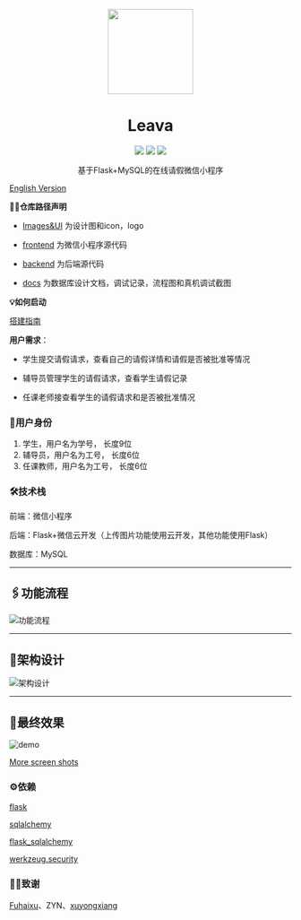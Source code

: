 <p align="center">
  <a href="https://github.com/joey66666/Leava">
    <img src="https://github.com/joey66666/Leava/blob/master/docs/logo/Leava.png"  width="152">
  </a>
  <h1 align="center">Leava</h1>
  <p align="center">
    <a href="https://github.com/joey66666/Leava/blob/master/LICENSE_cn"><img src="https://img.shields.io/badge/%E8%AE%B8%E5%8F%AF%E8%AF%81-%E5%8F%8D996-red.svg?style=popout-square"></a>
    <a href="https://github.com/joey66666/Leava/blob/master/README_en.md"><img src="https://img.shields.io/badge/doc-English-blue.svg?style=popout-square"></a>
    <a href="http://hits.dwyl.io/joey66666/Leava" alt="hit count"><img src="http://hits.dwyl.io/joey66666/Leava.svg" /></a> 
  </p>
  <p align="center">
    基于Flask+MySQL的在线请假微信小程序<br>
  </p>
</p>

[English Version](https://github.com/joey66666/Leava/blob/master/README_en.md)

**👋🏻仓库路径声明**

- [Images&UI](https://github.com/joey66666/Leava/tree/master/Images%26UI/UI%E5%9B%BEpng) 为设计图和icon，logo

- [frontend](https://github.com/joey66666/Leava/tree/master/frontend) 为微信小程序源代码

- [backend](https://github.com/joey66666/Leava/tree/master/backend) 为后端源代码

- [docs](https://github.com/joey66666/Leava/tree/master/docs) 为数据库设计文档，调试记录，流程图和真机调试截图

**💡如何启动**

[搭建指南](https://github.com/joey66666/Leava/issues/10)

**用户需求**：

- 学生提交请假请求，查看自己的请假详情和请假是否被批准等情况

- 辅导员管理学生的请假请求，查看学生请假记录

- 任课老师接查看学生的请假请求和是否被批准情况

### 👥用户身份

1. 学生，用户名为学号， 长度9位
2. 辅导员，用户名为工号， 长度6位
3. 任课教师，用户名为工号， 长度6位

### 🛠技术栈

前端：微信小程序

后端：Flask+微信云开发（上传图片功能使用云开发，其他功能使用Flask）

数据库：MySQL

***

## 🖇功能流程

![功能流程](https://github.com/joey66666/Leava/blob/master/docs/%E8%AF%B7%E5%81%87%E7%B3%BB%E7%BB%9F%E6%B5%81%E7%A8%8B%E5%8A%9F%E8%83%BD%E5%9B%BE.jpg)

***

## 🔩架构设计

![ 架构设计](https://github.com/joey66666/Leava/blob/master/docs/%E8%AF%B7%E5%81%87%E7%B3%BB%E7%BB%9F%E6%9E%B6%E6%9E%84%E8%AE%BE%E8%AE%A1.jpg)

***

## 📸最终效果

![demo](https://github.com/joey66666/Leava/blob/master/docs/final_demo.jpg)

[More screen shots](https://github.com/joey66666/Leava/tree/master/docs/screenshot)

### ⚙️依赖

[flask](https://github.com/pallets/flask)

[sqlalchemy](https://github.com/zzzeek/sqlalchemy)

[flask_sqlalchemy](https://github.com/pallets/flask-sqlalchemy)

[werkzeug.security](https://github.com/pallets/werkzeug)

### 👍🏻致谢

[Fuhaixu](https://github.com/Fuhaixu)、ZYN、[xuyongxiang](https://github.com/xuyongxiang134)

